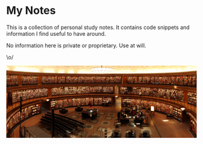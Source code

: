 # My Notes

This is a collection of personal study notes. It contains code snippets and information I find useful to have around.

No information here is private or proprietary. Use at will.

\o/

![Library](images/library.jpg)